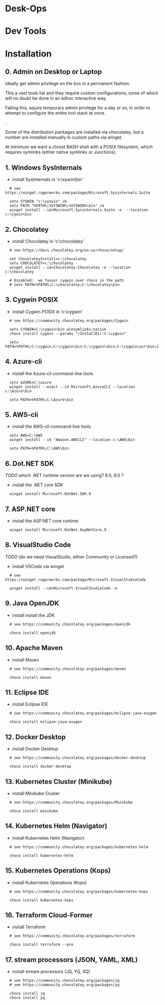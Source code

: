 

# Desk-Ops



# Dev Tools


# Installation


##  0.  Admin on Desktop or Laptop

Ideally get admin privilege on the box in a permanent fashion. 

This a vast tools list and they require custom configurations,
some of which will no doubt be done in an adhoc interactive way.

Failing this, aquire temporary admin privilege for a day or so,
in order to attempt to configure the entire tool stack at once.

.

Some of the distribution packages are installed via chocolatey,
but a number are installed manually in custom paths via winget.

At minimum we want a chroot BASH shell with a POSIX filesystem,
which requires symlinks (either native symlinks or Junctions).




##  1.  Windows SysInternals

* install SysInternals in 'c:\sywin\bin'
  
```shell
  # see https://winget.ragerworks.com/package/Microsoft.Sysinternals.Suite

  setx SYSWIN "c:\syswin" /m
  setx PATH "%PATH%;%SYSWIN%;%SYSWIN%\bin" /m
  winget install --id=Microsoft.Sysinternals.Suite -e  --location c:\sywin\bin
```

##  2.  Chocolatey

* install Chocolatey in 'c:\chocolatey'
  
```shell
  # see https://docs.chocolatey.org/en-us/choco/setup/

  set ChocolateyInstall=c:\chocolatey
  setx CHOCOLATEY=c:\chocolatey  
  winget install --id=Chocolatey.Chocolatey -e --location c:\chocolatey

  # Disabled:  we favour cygwin over choco in the path
  # setx PATH=%PATH%;C:\chocolatey;C:\chocolatey\bin
```

##  3.  Cygwin POSIX

* install Cygwin POSIX in 'c:\cygwin'
  
```shell   
  # see https://community.chocolatey.org/packages/Cygwin

  setx CYGWIN=C:\cygwin\bin winsymlinks:native
  choco install cygwin --params "/InstallDir:C:\cygwin"

  setx PATH=%PATH%;C:\cygwin;C:\cygwin\bin;C:\cygwin\sbin;C:\cygwin\usr\bin;C:\cygwin\usr\sbin
```
   
##  4.  Azure-cli

* install the Azure-cli command-line tools
  
```shell
  setx AZURE=C:\azure
  winget install --exact --id Microsoft.AzureCLI --location c:\Azure\bin

  setx PATH=%PATH%;C:\Azure\bin
```

##  5.  AWS-cli

* install the AWS-cli command-line tools
  
```shell
  setx AWS=C:\AWS
  winget install --id "Amazon.AWSCLI" --location c:\AWS\bin
  
  setx PATH=%PATH%;C:\AWS\bin
```


##  6.  Dot.NET SDK

_TODO_ which .NET runtime version are we using?  8.0, 9.0 ?

* install the .NET core SDK

```shell  
  winget install Microsoft.DotNet.SDK.9
```

  
##  7.  ASP.NET core

* install the ASP.NET core runtime

```shell  
  winget install Microsoft.DotNet.AspNetCore.9
```


##  8.  VisualStudio Code

_TODO_ (do we need VisualStudio, either Community or Licensed?)

* install VSCode via winget 

```shell
  # see https://winget.ragerworks.com/package/Microsoft.VisualStudioCode

  winget install --id=Microsoft.VisualStudioCode -e
```


##  9.  Java OpenJDK

* install install the JDK

```shell
  # see https://community.chocolatey.org/packages/openjdk

  choco install openjdk
```


##  10.  Apache Maven

* install Maven

```shell
  # see https://community.chocolatey.org/packages/maven

  choco install maven
```


##  11.  Eclipse IDE

* install Eclipse IDE

```shell
  # see https://community.chocolatey.org/packages/eclipse-java-oxygen
  
  choco install eclipse-java-oxygen
```


##  12.  Docker Desktop

* install Docker Desktop

```shell
  # see https://community.chocolatey.org/packages/docker-desktop
  
  choco install docker-desktop
```


##  13.  Kubernetes Cluster (Minikube)

* install Minikube Cluster

```shell
  # see https://community.chocolatey.org/packages/Minikube
  
  choco install minikube
```


##  14.  Kubernetes Helm (Navigator)

* install Kubernetes Helm (Navigator)

```shell
  # see https://community.chocolatey.org/packages/kubernetes-helm
  
  choco install kubernetes-helm
```


##  15.  Kubernetes Operations (Kops)

* install Kubernetes Operations (Kops)

```shell
  # see https://community.chocolatey.org/packages/kubernetes-kops
  
  choco install kubernetes-kops
```


##  16.  Terraform Cloud-Former

* install Terraform

```shell
  # see https://community.chocolatey.org/packages/terraform
  
  choco install terraform --pre
```


##  17.  stream processors (JSON, YAML, XML)

* install stream processors (JQ, YQ, XQ)

```shell
  # see https://community.chocolatey.org/packages/jq
  # see https://community.chocolatey.org/packages/yq

  choco install jq
  choco install yq
```




